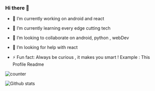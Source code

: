 ### Hi there 👋


- 🔭 I’m currently working on android and react
- 🌱 I’m currently learning every edge cutting tech
- 👯 I’m looking to collaborate on android, python , webDev
- 🤔 I’m looking for help with react

- ⚡ Fun fact: Always be curious , it makes you smart ! Example : This Profile Readme

![counter](https://ensx7b3qc6tn5x9.m.pipedream.net)




![Github stats](https://github-readme-stats.vercel.app/api?username=SingAvi)



